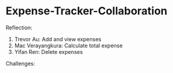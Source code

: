 # Expense-Tracker-Collaboration
Reflection:
1) Trevor Au:
   Add and view expenses
2) Mac Verayangkura:
   Calculate total expense
3) Yifan Ren:
   Delete expenses

Challenges: 
